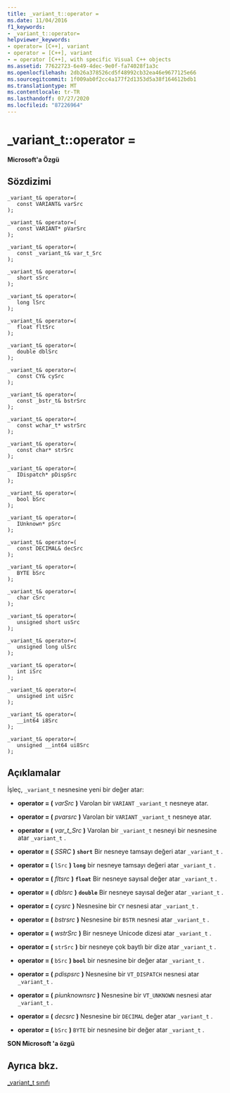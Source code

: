 ```yaml
---
title: _variant_t::operator =
ms.date: 11/04/2016
f1_keywords:
- _variant_t::operator=
helpviewer_keywords:
- operator= [C++], variant
- operator = [C++], variant
- = operator [C++], with specific Visual C++ objects
ms.assetid: 77622723-6e49-4dec-9e0f-fa74028f1a3c
ms.openlocfilehash: 2db26a378526cd5f48992cb32ea46e9677125e66
ms.sourcegitcommit: 1f009ab0f2cc4a177f2d1353d5a38f164612bdb1
ms.translationtype: MT
ms.contentlocale: tr-TR
ms.lasthandoff: 07/27/2020
ms.locfileid: "87226964"
---
```

# <a name="_variant_toperator-"></a>_variant_t::operator =

**Microsoft'a Özgü**

## <a name="syntax"></a>Sözdizimi

```
_variant_t& operator=(
   const VARIANT& varSrc
);

_variant_t& operator=(
   const VARIANT* pVarSrc
);

_variant_t& operator=(
   const _variant_t& var_t_Src
);

_variant_t& operator=(
   short sSrc
);

_variant_t& operator=(
   long lSrc
);

_variant_t& operator=(
   float fltSrc
);

_variant_t& operator=(
   double dblSrc
);

_variant_t& operator=(
   const CY& cySrc
);

_variant_t& operator=(
   const _bstr_t& bstrSrc
);

_variant_t& operator=(
   const wchar_t* wstrSrc
);

_variant_t& operator=(
   const char* strSrc
);

_variant_t& operator=(
   IDispatch* pDispSrc
);

_variant_t& operator=(
   bool bSrc
);

_variant_t& operator=(
   IUnknown* pSrc
);

_variant_t& operator=(
   const DECIMAL& decSrc
);

_variant_t& operator=(
   BYTE bSrc
);

_variant_t& operator=(
   char cSrc
);

_variant_t& operator=(
   unsigned short usSrc
);

_variant_t& operator=(
   unsigned long ulSrc
);

_variant_t& operator=(
   int iSrc
);

_variant_t& operator=(
   unsigned int uiSrc
);

_variant_t& operator=(
   __int64 i8Src
);

_variant_t& operator=(
   unsigned __int64 ui8Src
);
```

## <a name="remarks"></a>Açıklamalar

İşleç, `_variant_t` nesnesine yeni bir değer atar:

- **operator = (**  *varSrc*  **)** Varolan bir `VARIANT` `_variant_t` nesneye atar.

- **operator = (**  *pvarsrc*  **)** Varolan bir `VARIANT` `_variant_t` nesneye atar.

- **operator = (**  *var_t_Src*  **)** Varolan bir `_variant_t` nesneyi bir nesnesine atar `_variant_t` .

- **operator = (**  *SSRC*  **)** **`short`** Bir nesneye tamsayı değeri atar `_variant_t` .

- **operator = (** `lSrc` **)** **`long`** bir nesneye tamsayı değeri atar `_variant_t` .    

- **operator = (**  *fltsrc*  **)** **`float`** Bir nesneye sayısal değer atar `_variant_t` .

- **operator = (**  *dblsrc*  **)** **`double`** Bir nesneye sayısal değer atar `_variant_t` .

- **operator = (**  *cysrc*  **)** Nesnesine bir `CY` nesnesi atar `_variant_t` .

- **operator = (**  *bstrsrc*  **)** Nesnesine bir `BSTR` nesnesi atar `_variant_t` .

- **operator = (**  *wstrSrc*  **)** Bir nesneye Unicode dizesi atar `_variant_t` .

- **operator = (** `strSrc` **)** bir nesneye çok baytlı bir dize atar `_variant_t` .    

- **operator = (** `bSrc` **)** **`bool`** bir nesnesine bir değer atar `_variant_t` .  

- **operator = (**  *pdispsrc*  **)** Nesnesine bir `VT_DISPATCH` nesnesi atar `_variant_t` .

- **operator = (**  *piunknownsrc*  **)** Nesnesine bir `VT_UNKNOWN` nesnesi atar `_variant_t` .

- **operator = (**  *decsrc*  **)** Nesnesine bir `DECIMAL` değer atar `_variant_t` .

- **operator = (** `bSrc` **)** `BYTE` bir nesnesine bir değer atar `_variant_t` .  

**SON Microsoft 'a özgü**

## <a name="see-also"></a>Ayrıca bkz.

[_variant_t sınıfı](../cpp/variant-t-class.md)
